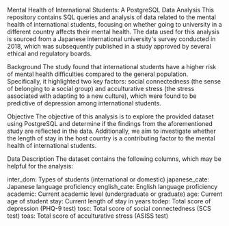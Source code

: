 Mental Health of International Students: A PostgreSQL Data Analysis
This repository contains SQL queries and analysis of data related to the mental health of international students, focusing on whether going to university in a different country affects their mental health. The data used for this analysis is sourced from a Japanese international university's survey conducted in 2018, which was subsequently published in a study approved by several ethical and regulatory boards.

Background
The study found that international students have a higher risk of mental health difficulties compared to the general population. Specifically, it highlighted two key factors: social connectedness (the sense of belonging to a social group) and acculturative stress (the stress associated with adapting to a new culture), which were found to be predictive of depression among international students.

Objective
The objective of this analysis is to explore the provided dataset using PostgreSQL and determine if the findings from the aforementioned study are reflected in the data. Additionally, we aim to investigate whether the length of stay in the host country is a contributing factor to the mental health of international students.

Data Description
The dataset contains the following columns, which may be helpful for the analysis:

inter_dom: Types of students (international or domestic)
japanese_cate: Japanese language proficiency
english_cate: English language proficiency
academic: Current academic level (undergraduate or graduate)
age: Current age of student
stay: Current length of stay in years
todep: Total score of depression (PHQ-9 test)
tosc: Total score of social connectedness (SCS test)
toas: Total score of acculturative stress (ASISS test)
